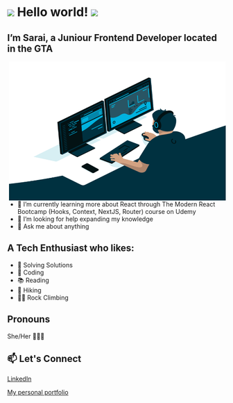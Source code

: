 # <img src="https://github.com/TheDudeThatCode/TheDudeThatCode/blob/master/Assets/Hi.gif" width="29px"> Hello world!&nbsp;<img src="https://github.com/TheDudeThatCode/TheDudeThatCode/blob/master/Assets/Earth.gif" width="24px">
<h2>I’m Sarai, a Juniour Frontend Developer located in the GTA </h2>

<p><img align="right" alt="GIF" src="https://github.com/petrogko/petrogko/blob/main/code.gif?raw=true" width="500" height="320" /></p>

<ul>
<li>🌱 I’m currently learning more about React through The Modern React Bootcamp (Hooks, Context, NextJS, Router) course on Udemy</li>
<li>🤔 I’m looking for help expanding my knowledge</li>
<li>💬 Ask me about anything</li>
</ul>

<h2>A Tech Enthusiast who likes:</h2>
<ul>
<li>💭 Solving Solutions </li>
<li>👾 Coding</li>
<li>📚 Reading</li>
<li>🥾 Hiking</li>
<li>🧗🏽‍ Rock Climbing</li>
</ul>

<h2>Pronouns</h2>
She/Her 👩🏽‍💻 

<h2>📫 Let's Connect</h2>

[LinkedIn](https://www.linkedin.com/in/sarai-flores/) 

[My personal portfolio](https://saraiflores.ca) 


<!---
saraiflo/saraiflo is a ✨ special ✨ repository because its `README.md` (this file) appears on your GitHub profile.
You can click the Preview link to take a look at your changes.
--->
